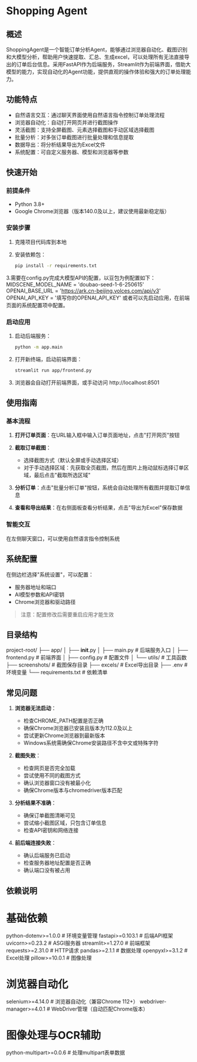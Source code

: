 # Shopping Agent

## 概述

ShoppingAgent是一个智能订单分析Agent，能够通过浏览器自动化、截图识别和大模型分析，帮助用户快速提取、汇总、生成excel，可以处理所有无法直接导出的订单后台信息。采用FastAPI作为后端服务，Streamlit作为前端界面，借助大模型的能力，实现自动化的Agent功能，提供直观的操作体验和强大的订单处理能力。

## 功能特点

- 自然语言交互：通过聊天界面使用自然语言指令控制订单处理流程
- 浏览器自动化：自动打开网页并进行截图操作
- 灵活截图：支持全屏截图、元素选择截图和手动区域选择截图
- 批量分析：对多张订单截图进行批量处理和信息提取
- 数据导出：将分析结果导出为Excel文件
- 系统配置：可自定义服务器、模型和浏览器等参数

## 快速开始

### 前提条件

- Python 3.8+
- Google Chrome浏览器（版本140.0及以上，建议使用最新稳定版）

### 安装步骤

1. 克隆项目代码库到本地

2. 安装依赖包：
   ```bash
   pip install -r requirements.txt
   ```
3.需要在config.py完成大模型API的配置，以豆包为例配置如下：
MIDSCENE_MODEL_NAME = 'doubao-seed-1-6-250615'
OPENAI_BASE_URL = 'https://ark.cn-beijing.volces.com/api/v3'
OPENAI_API_KEY = '填写你的OPENAI_API_KEY'
或者可以先启动应用，在前端页面的系统配置项中配置。

### 启动应用

1. 启动后端服务：
   ```bash
   python -m app.main
   ```

2. 打开新终端，启动前端界面：
   ```bash
   streamlit run app/frontend.py
   ```

3. 浏览器会自动打开前端界面，或手动访问 http://localhost:8501

## 使用指南

### 基本流程

1. **打开订单页面**：在URL输入框中输入订单页面地址，点击"打开网页"按钮

2. **截取订单截图**：
   - 选择截图方式（默认全屏或手动选择区域）
   - 对于手动选择区域：先获取全页截图，然后在图片上拖动鼠标选择订单区域，最后点击"截取所选区域"

3. **分析订单**：点击"批量分析订单"按钮，系统会自动处理所有截图并提取订单信息

4. **查看和导出结果**：在右侧面板查看分析结果，点击"导出为Excel"保存数据

### 智能交互

在左侧聊天窗口，可以使用自然语言指令控制系统


## 系统配置

在侧边栏选择"系统设置"，可以配置：
- 服务器地址和端口
- AI模型参数和API密钥
- Chrome浏览器和驱动路径

> 注意：配置修改后需要重启应用才能生效

## 目录结构
project-root/
├── app/
│   ├── __init__.py
│   ├── main.py          # 后端服务入口
│   ├── frontend.py      # 前端界面
│   ├── config.py        # 配置文件
│   └── utils/           # 工具函数
├── screenshots/         # 截图保存目录
├── excels/              # Excel导出目录
├── .env                 # 环境变量
└── requirements.txt     # 依赖清单
## 常见问题

1. **浏览器无法启动**：
   - 检查CHROME_PATH配置是否正确
   - 确保Chrome浏览器已安装且版本为112.0及以上
   - 尝试更新Chrome浏览器到最新版本
   - Windows系统需确保Chrome安装路径不含中文或特殊字符

2. **截图失败**：
   - 检查网页是否完全加载
   - 尝试使用不同的截图方式
   - 确认浏览器窗口没有被最小化
   - 确保Chrome版本与chromedriver版本匹配

3. **分析结果不准确**：
   - 确保订单截图清晰可见
   - 尝试缩小截图区域，只包含订单信息
   - 检查API密钥和网络连接

4. **前后端连接失败**：
   - 确认后端服务已启动
   - 检查服务器地址配置是否正确
   - 确认端口没有被占用

## 依赖说明
# 基础依赖
python-dotenv>=1.0.0    # 环境变量管理
fastapi>=0.103.1        # 后端API框架
uvicorn>=0.23.2         # ASGI服务器
streamlit>=1.27.0       # 前端框架
requests>=2.31.0        # HTTP请求
pandas>=2.1.1           # 数据处理
openpyxl>=3.1.2         # Excel处理
pillow>=10.0.1          # 图像处理

# 浏览器自动化
selenium>=4.14.0        # 浏览器自动化（兼容Chrome 112+）
webdriver-manager>=4.0.1 # WebDriver管理（自动匹配Chrome版本）

# 图像处理与OCR辅助
python-multipart>=0.0.6 # 处理multipart表单数据
